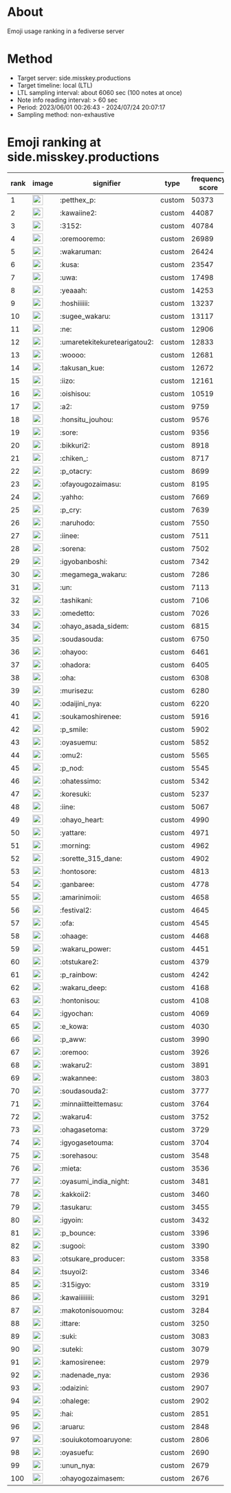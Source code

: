 # About
Emoji usage ranking in a fediverse server

# Method
- Target server: side.misskey.productions
- Target timeline: local (LTL)
- LTL sampling interval: about 6060 sec (100 notes at once)
- Note info reading interval: > 60 sec
- Period: 2023/06/01 00:26:43 - 2024/07/24 20:07:17 
- Sampling method: non-exhaustive

# Emoji ranking at side.misskey.productions

|rank|image|signifier|type|frequency score|
|----|----|----|----|----|
|1|<img height="24" src="https://side.misskey.productions/emoji/petthex_p.webp">|:petthex_p:|custom|50373|
|2|<img height="24" src="https://side.misskey.productions/emoji/kawaiine2.webp">|:kawaiine2:|custom|44087|
|3|<img height="24" src="https://side.misskey.productions/emoji/3152.webp">|:3152:|custom|40784|
|4|<img height="24" src="https://side.misskey.productions/emoji/oremooremo.webp">|:oremooremo:|custom|26989|
|5|<img height="24" src="https://side.misskey.productions/emoji/wakaruman.webp">|:wakaruman:|custom|26424|
|6|<img height="24" src="https://side.misskey.productions/emoji/kusa.webp">|:kusa:|custom|23547|
|7|<img height="24" src="https://side.misskey.productions/emoji/uwa.webp">|:uwa:|custom|17498|
|8|<img height="24" src="https://side.misskey.productions/emoji/yeaaah.webp">|:yeaaah:|custom|14253|
|9|<img height="24" src="https://side.misskey.productions/emoji/hoshiiiiii.webp">|:hoshiiiiii:|custom|13237|
|10|<img height="24" src="https://side.misskey.productions/emoji/sugee_wakaru.webp">|:sugee_wakaru:|custom|13117|
|11|<img height="24" src="https://side.misskey.productions/emoji/ne.webp">|:ne:|custom|12906|
|12|<img height="24" src="https://side.misskey.productions/emoji/umaretekitekuretearigatou2.webp">|:umaretekitekuretearigatou2:|custom|12833|
|13|<img height="24" src="https://side.misskey.productions/emoji/woooo.webp">|:woooo:|custom|12681|
|14|<img height="24" src="https://side.misskey.productions/emoji/takusan_kue.webp">|:takusan_kue:|custom|12672|
|15|<img height="24" src="https://side.misskey.productions/emoji/iizo.webp">|:iizo:|custom|12161|
|16|<img height="24" src="https://side.misskey.productions/emoji/oishisou.webp">|:oishisou:|custom|10519|
|17|<img height="24" src="https://side.misskey.productions/emoji/a2.webp">|:a2:|custom|9759|
|18|<img height="24" src="https://side.misskey.productions/emoji/honsitu_jouhou.webp">|:honsitu_jouhou:|custom|9576|
|19|<img height="24" src="https://side.misskey.productions/emoji/sore.webp">|:sore:|custom|9356|
|20|<img height="24" src="https://side.misskey.productions/emoji/bikkuri2.webp">|:bikkuri2:|custom|8918|
|21|<img height="24" src="https://side.misskey.productions/emoji/chiken_.webp">|:chiken_:|custom|8717|
|22|<img height="24" src="https://side.misskey.productions/emoji/p_otacry.webp">|:p_otacry:|custom|8699|
|23|<img height="24" src="https://side.misskey.productions/emoji/ofayougozaimasu.webp">|:ofayougozaimasu:|custom|8195|
|24|<img height="24" src="https://side.misskey.productions/emoji/yahho.webp">|:yahho:|custom|7669|
|25|<img height="24" src="https://side.misskey.productions/emoji/p_cry.webp">|:p_cry:|custom|7639|
|26|<img height="24" src="https://side.misskey.productions/emoji/naruhodo.webp">|:naruhodo:|custom|7550|
|27|<img height="24" src="https://side.misskey.productions/emoji/iinee.webp">|:iinee:|custom|7511|
|28|<img height="24" src="https://side.misskey.productions/emoji/sorena.webp">|:sorena:|custom|7502|
|29|<img height="24" src="https://side.misskey.productions/emoji/igyobanboshi.webp">|:igyobanboshi:|custom|7342|
|30|<img height="24" src="https://side.misskey.productions/emoji/megamega_wakaru.webp">|:megamega_wakaru:|custom|7286|
|31|<img height="24" src="https://side.misskey.productions/emoji/un.webp">|:un:|custom|7113|
|32|<img height="24" src="https://side.misskey.productions/emoji/tashikani.webp">|:tashikani:|custom|7106|
|33|<img height="24" src="https://side.misskey.productions/emoji/omedetto.webp">|:omedetto:|custom|7026|
|34|<img height="24" src="https://side.misskey.productions/emoji/ohayo_asada_sidem.webp">|:ohayo_asada_sidem:|custom|6815|
|35|<img height="24" src="https://side.misskey.productions/emoji/soudasouda.webp">|:soudasouda:|custom|6750|
|36|<img height="24" src="https://side.misskey.productions/emoji/ohayoo.webp">|:ohayoo:|custom|6461|
|37|<img height="24" src="https://side.misskey.productions/emoji/ohadora.webp">|:ohadora:|custom|6405|
|38|<img height="24" src="https://side.misskey.productions/emoji/oha.webp">|:oha:|custom|6308|
|39|<img height="24" src="https://side.misskey.productions/emoji/murisezu.webp">|:murisezu:|custom|6280|
|40|<img height="24" src="https://side.misskey.productions/emoji/odaijini_nya.webp">|:odaijini_nya:|custom|6220|
|41|<img height="24" src="https://side.misskey.productions/emoji/soukamoshirenee.webp">|:soukamoshirenee:|custom|5916|
|42|<img height="24" src="https://side.misskey.productions/emoji/p_smile.webp">|:p_smile:|custom|5902|
|43|<img height="24" src="https://side.misskey.productions/emoji/oyasuemu.webp">|:oyasuemu:|custom|5852|
|44|<img height="24" src="https://side.misskey.productions/emoji/omu2.webp">|:omu2:|custom|5565|
|45|<img height="24" src="https://side.misskey.productions/emoji/p_nod.webp">|:p_nod:|custom|5545|
|46|<img height="24" src="https://side.misskey.productions/emoji/ohatessimo.webp">|:ohatessimo:|custom|5342|
|47|<img height="24" src="https://side.misskey.productions/emoji/koresuki.webp">|:koresuki:|custom|5237|
|48|<img height="24" src="https://side.misskey.productions/emoji/iine.webp">|:iine:|custom|5067|
|49|<img height="24" src="https://side.misskey.productions/emoji/ohayo_heart.webp">|:ohayo_heart:|custom|4990|
|50|<img height="24" src="https://side.misskey.productions/emoji/yattare.webp">|:yattare:|custom|4971|
|51|<img height="24" src="https://side.misskey.productions/emoji/morning.webp">|:morning:|custom|4962|
|52|<img height="24" src="https://side.misskey.productions/emoji/sorette_315_dane.webp">|:sorette_315_dane:|custom|4902|
|53|<img height="24" src="https://side.misskey.productions/emoji/hontosore.webp">|:hontosore:|custom|4813|
|54|<img height="24" src="https://side.misskey.productions/emoji/ganbaree.webp">|:ganbaree:|custom|4778|
|55|<img height="24" src="https://side.misskey.productions/emoji/amarinimoii.webp">|:amarinimoii:|custom|4658|
|56|<img height="24" src="https://side.misskey.productions/emoji/festival2.webp">|:festival2:|custom|4645|
|57|<img height="24" src="https://side.misskey.productions/emoji/ofa.webp">|:ofa:|custom|4545|
|58|<img height="24" src="https://side.misskey.productions/emoji/ohaage.webp">|:ohaage:|custom|4468|
|59|<img height="24" src="https://side.misskey.productions/emoji/wakaru_power.webp">|:wakaru_power:|custom|4451|
|60|<img height="24" src="https://side.misskey.productions/emoji/otstukare2.webp">|:otstukare2:|custom|4379|
|61|<img height="24" src="https://side.misskey.productions/emoji/p_rainbow.webp">|:p_rainbow:|custom|4242|
|62|<img height="24" src="https://side.misskey.productions/emoji/wakaru_deep.webp">|:wakaru_deep:|custom|4168|
|63|<img height="24" src="https://side.misskey.productions/emoji/hontonisou.webp">|:hontonisou:|custom|4108|
|64|<img height="24" src="https://side.misskey.productions/emoji/igyochan.webp">|:igyochan:|custom|4069|
|65|<img height="24" src="https://side.misskey.productions/emoji/e_kowa.webp">|:e_kowa:|custom|4030|
|66|<img height="24" src="https://side.misskey.productions/emoji/p_aww.webp">|:p_aww:|custom|3990|
|67|<img height="24" src="https://side.misskey.productions/emoji/oremoo.webp">|:oremoo:|custom|3926|
|68|<img height="24" src="https://side.misskey.productions/emoji/wakaru2.webp">|:wakaru2:|custom|3891|
|69|<img height="24" src="https://side.misskey.productions/emoji/wakannee.webp">|:wakannee:|custom|3803|
|70|<img height="24" src="https://side.misskey.productions/emoji/soudasouda2.webp">|:soudasouda2:|custom|3777|
|71|<img height="24" src="https://side.misskey.productions/emoji/minnaiitteittemasu.webp">|:minnaiitteittemasu:|custom|3764|
|72|<img height="24" src="https://side.misskey.productions/emoji/wakaru4.webp">|:wakaru4:|custom|3752|
|73|<img height="24" src="https://side.misskey.productions/emoji/ohagasetoma.webp">|:ohagasetoma:|custom|3729|
|74|<img height="24" src="https://side.misskey.productions/emoji/igyogasetouma.webp">|:igyogasetouma:|custom|3704|
|75|<img height="24" src="https://side.misskey.productions/emoji/sorehasou.webp">|:sorehasou:|custom|3548|
|76|<img height="24" src="https://side.misskey.productions/emoji/mieta.webp">|:mieta:|custom|3536|
|77|<img height="24" src="https://side.misskey.productions/emoji/oyasumi_india_night.webp">|:oyasumi_india_night:|custom|3481|
|78|<img height="24" src="https://side.misskey.productions/emoji/kakkoii2.webp">|:kakkoii2:|custom|3460|
|79|<img height="24" src="https://side.misskey.productions/emoji/tasukaru.webp">|:tasukaru:|custom|3455|
|80|<img height="24" src="https://side.misskey.productions/emoji/igyoin.webp">|:igyoin:|custom|3432|
|81|<img height="24" src="https://side.misskey.productions/emoji/p_bounce.webp">|:p_bounce:|custom|3396|
|82|<img height="24" src="https://side.misskey.productions/emoji/sugooi.webp">|:sugooi:|custom|3390|
|83|<img height="24" src="https://side.misskey.productions/emoji/otsukare_producer.webp">|:otsukare_producer:|custom|3358|
|84|<img height="24" src="https://side.misskey.productions/emoji/tsuyoi2.webp">|:tsuyoi2:|custom|3346|
|85|<img height="24" src="https://side.misskey.productions/emoji/315igyo.webp">|:315igyo:|custom|3319|
|86|<img height="24" src="https://side.misskey.productions/emoji/kawaiiiiiiii.webp">|:kawaiiiiiiii:|custom|3291|
|87|<img height="24" src="https://side.misskey.productions/emoji/makotonisouomou.webp">|:makotonisouomou:|custom|3284|
|88|<img height="24" src="https://side.misskey.productions/emoji/ittare.webp">|:ittare:|custom|3250|
|89|<img height="24" src="https://side.misskey.productions/emoji/suki.webp">|:suki:|custom|3083|
|90|<img height="24" src="https://side.misskey.productions/emoji/suteki.webp">|:suteki:|custom|3079|
|91|<img height="24" src="https://side.misskey.productions/emoji/kamosirenee.webp">|:kamosirenee:|custom|2979|
|92|<img height="24" src="https://side.misskey.productions/emoji/nadenade_nya.webp">|:nadenade_nya:|custom|2936|
|93|<img height="24" src="https://side.misskey.productions/emoji/odaizini.webp">|:odaizini:|custom|2907|
|94|<img height="24" src="https://side.misskey.productions/emoji/ohalege.webp">|:ohalege:|custom|2902|
|95|<img height="24" src="https://side.misskey.productions/emoji/hai.webp">|:hai:|custom|2851|
|96|<img height="24" src="https://side.misskey.productions/emoji/aruaru.webp">|:aruaru:|custom|2848|
|97|<img height="24" src="https://side.misskey.productions/emoji/souiukotomoaruyone.webp">|:souiukotomoaruyone:|custom|2806|
|98|<img height="24" src="https://side.misskey.productions/emoji/oyasuefu.webp">|:oyasuefu:|custom|2690|
|99|<img height="24" src="https://side.misskey.productions/emoji/unun_nya.webp">|:unun_nya:|custom|2679|
|100|<img height="24" src="https://side.misskey.productions/emoji/ohayogozaimasem.webp">|:ohayogozaimasem:|custom|2676|
